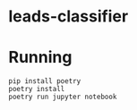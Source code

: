 # leads-classifier

# Running

```
pip install poetry
poetry install
poetry run jupyter notebook
```
